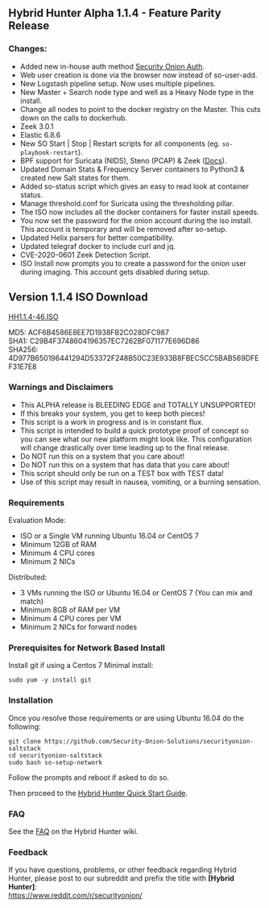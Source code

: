 ## Hybrid Hunter Alpha 1.1.4 - Feature Parity Release

### Changes:

- Added new in-house auth method [Security Onion Auth](https://github.com/Security-Onion-Solutions/securityonion-auth).
- Web user creation is done via the browser now instead of so-user-add.
- New Logstash pipeline setup. Now uses multiple pipelines.
- New Master + Search node type and well as a Heavy Node type in the install. 
- Change all nodes to point to the docker registry on the Master. This cuts down on the calls to dockerhub.
- Zeek 3.0.1
- Elastic 6.8.6
- New SO Start | Stop | Restart scripts for all components (eg. `so-playbook-restart`).
- BPF support for Suricata (NIDS), Steno (PCAP) & Zeek ([Docs](https://github.com/Security-Onion-Solutions/securityonion-saltstack/wiki/BPF)).
- Updated Domain Stats & Frequency Server containers to Python3 & created new Salt states for them.
- Added so-status script which gives an easy to read look at container status.
- Manage threshold.conf for Suricata using the thresholding pillar.
- The ISO now includes all the docker containers for faster install speeds.
- You now set the password for the onion account during the iso install. This account is temporary and will be removed after so-setup. 
- Updated Helix parsers for better compatibility.
- Updated telegraf docker to include curl and jq.
- CVE-2020-0601 Zeek Detection Script. 
- ISO Install now prompts you to create a password for the onion user during imaging. This account gets disabled during setup.

## Version 1.1.4 ISO Download

[HH1.1.4-46.ISO](https://download.securityonion.net/file/Hybrid-Hunter/HH-1.1.4-46.iso)  

MD5: ACF6B4586E8EE7D1938FB2C028DFC987  
SHA1: C29B4F3748604196357EC7262BF071177E696D86  
SHA256: 4D977B650196441294D53372F248B50C23E933B8FBEC5CC5BAB569DFEF31E7E8  

### Warnings and Disclaimers

- This ALPHA release is BLEEDING EDGE and TOTALLY UNSUPPORTED!  
- If this breaks your system, you get to keep both pieces!  
- This script is a work in progress and is in constant flux.  
- This script is intended to build a quick prototype proof of concept so you can see what our new platform might look like.  This configuration will change drastically over time leading up to the final release.  
- Do NOT run this on a system that you care about!  
- Do NOT run this on a system that has data that you care about!  
- This script should only be run on a TEST box with TEST data!  
- Use of this script may result in nausea, vomiting, or a burning sensation.  

### Requirements

Evaluation Mode:

- ISO or a Single VM running Ubuntu 16.04 or CentOS 7
- Minimum 12GB of RAM
- Minimum 4 CPU cores
- Minimum 2 NICs

Distributed:

- 3 VMs running the ISO or Ubuntu 16.04 or CentOS 7 (You can mix and match)
- Minimum 8GB of RAM per VM
- Minimum 4 CPU cores per VM
- Minimum 2 NICs for forward nodes

### Prerequisites for Network Based Install

Install git if using a Centos 7 Minimal install:

```sudo yum -y install git```

### Installation

Once you resolve those requirements or are using Ubuntu 16.04 do the following:

```
git clone https://github.com/Security-Onion-Solutions/securityonion-saltstack
cd securityonion-saltstack
sudo bash so-setup-network
```
Follow the prompts and reboot if asked to do so.

Then proceed to the [Hybrid Hunter Quick Start Guide](https://github.com/Security-Onion-Solutions/securityonion-saltstack/wiki/Hybrid-Hunter-Quick-Start-Guide).

### FAQ
See the [FAQ](https://github.com/Security-Onion-Solutions/securityonion-saltstack/wiki/FAQ) on the Hybrid Hunter wiki.

### Feedback
If you have questions, problems, or other feedback regarding Hybrid Hunter, please post to our subreddit and prefix the title with **[Hybrid Hunter]**:<br>
https://www.reddit.com/r/securityonion/
